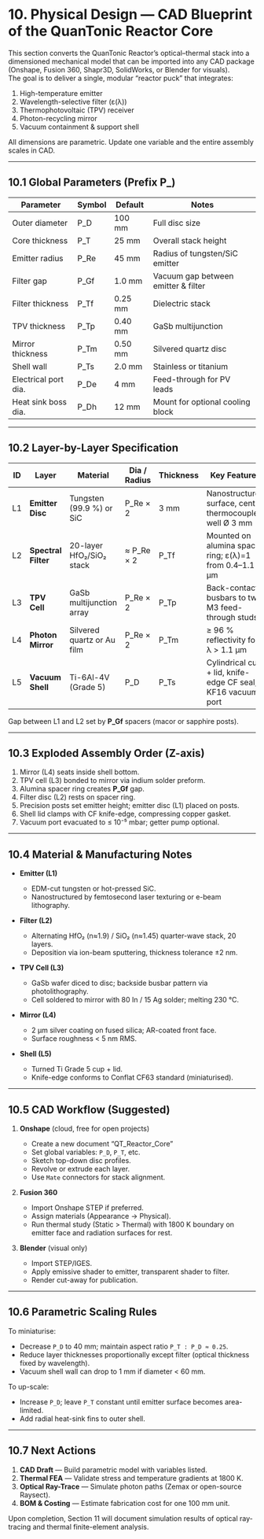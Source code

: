 # 10. Physical Design — CAD Blueprint of the QuanTonic Reactor Core

This section converts the QuanTonic Reactor’s optical–thermal stack into a dimensioned mechanical model that can be imported into any CAD package (Onshape, Fusion 360, Shapr3D, SolidWorks, or Blender for visuals).  
The goal is to deliver a single, modular “reactor puck” that integrates:

1. High-temperature emitter  
2. Wavelength-selective filter (ε(λ))  
3. Thermophotovoltaic (TPV) receiver  
4. Photon-recycling mirror  
5. Vacuum containment & support shell  

All dimensions are parametric. Update one variable and the entire assembly scales in CAD.

---

## 10.1 Global Parameters (Prefix **P\_**)

| Parameter | Symbol | Default | Notes |
|-----------|--------|---------|-------|
| Outer diameter | P_D | 100 mm | Full disc size |
| Core thickness | P_T | 25 mm | Overall stack height |
| Emitter radius | P_Re | 45 mm | Radius of tungsten/SiC emitter |
| Filter gap | P_Gf | 1.0 mm | Vacuum gap between emitter & filter |
| Filter thickness | P_Tf | 0.25 mm | Dielectric stack |
| TPV thickness | P_Tp | 0.40 mm | GaSb multijunction |
| Mirror thickness | P_Tm | 0.50 mm | Silvered quartz disc |
| Shell wall | P_Ts | 2.0 mm  | Stainless or titanium |
| Electrical port dia. | P_De | 4 mm | Feed-through for PV leads |
| Heat sink boss dia. | P_Dh | 12 mm | Mount for optional cooling block |

---

## 10.2 Layer-by-Layer Specification

| ID | Layer | Material | Dia / Radius | Thickness | Key Features |
|----|-------|----------|--------------|-----------|--------------|
| L1 | **Emitter Disc** | Tungsten (99.9 %) or SiC | P_Re × 2 | 3 mm | Nanostructured surface, central thermocouple well Ø 3 mm |
| L2 | **Spectral Filter** | 20-layer HfO₂/SiO₂ stack | ≈ P_Re × 2 | P_Tf | Mounted on alumina spacer ring; ε(λ)=1 from 0.4–1.1 µm |
| L3 | **TPV Cell** | GaSb multijunction array | P_Re × 2 | P_Tp | Back-contact busbars to two M3 feed-through studs |
| L4 | **Photon Mirror** | Silvered quartz or Au film | P_Re × 2 | P_Tm | ≥ 96 % reflectivity for λ > 1.1 µm |
| L5 | **Vacuum Shell** | Ti-6Al-4V (Grade 5) | P_D | P_Ts | Cylindrical cup + lid, knife-edge CF seal, KF16 vacuum port |

Gap between L1 and L2 set by **P_Gf** spacers (macor or sapphire posts).

---

## 10.3 Exploded Assembly Order (Z-axis)

1. Mirror (L4) seats inside shell bottom.  
2. TPV cell (L3) bonded to mirror via indium solder preform.  
3. Alumina spacer ring creates **P_Gf** gap.  
4. Filter disc (L2) rests on spacer ring.  
5. Precision posts set emitter height; emitter disc (L1) placed on posts.  
6. Shell lid clamps with CF knife-edge, compressing copper gasket.  
7. Vacuum port evacuated to ≤ 10⁻⁵ mbar; getter pump optional.  

---

## 10.4 Material & Manufacturing Notes

* **Emitter (L1)**  
  * EDM-cut tungsten or hot-pressed SiC.  
  * Nanostructured by femtosecond laser texturing or e-beam lithography.  

* **Filter (L2)**  
  * Alternating HfO₂ (n≈1.9) / SiO₂ (n≈1.45) quarter-wave stack, 20 layers.  
  * Deposition via ion-beam sputtering, thickness tolerance ±2 nm.

* **TPV Cell (L3)**  
  * GaSb wafer diced to disc; backside busbar pattern via photolithography.  
  * Cell soldered to mirror with 80 In / 15 Ag solder; melting 230 °C.

* **Mirror (L4)**  
  * 2 µm silver coating on fused silica; AR-coated front face.  
  * Surface roughness < 5 nm RMS.

* **Shell (L5)**  
  * Turned Ti Grade 5 cup + lid.  
  * Knife-edge conforms to Conflat CF63 standard (miniaturised).  

---

## 10.5 CAD Workflow (Suggested)

1. **Onshape** (cloud, free for open projects)  
   * Create a new document “QT_Reactor_Core”  
   * Set global variables: `P_D`, `P_T`, etc.  
   * Sketch top-down disc profiles.  
   * Revolve or extrude each layer.  
   * Use `Mate` connectors for stack alignment.

2. **Fusion 360**  
   * Import Onshape STEP if preferred.  
   * Assign materials (Appearance → Physical).  
   * Run thermal study (Static > Thermal) with 1800 K boundary on emitter face and radiation surfaces for rest.  

3. **Blender** (visual only)  
   * Import STEP/IGES.  
   * Apply emissive shader to emitter, transparent shader to filter.  
   * Render cut-away for publication.  

---

## 10.6 Parametric Scaling Rules

To miniaturise:  
* Decrease `P_D` to 40 mm; maintain aspect ratio `P_T : P_D ≈ 0.25`.  
* Reduce layer thicknesses proportionally except filter (optical thickness fixed by wavelength).  
* Vacuum shell wall can drop to 1 mm if diameter < 60 mm.

To up-scale:  
* Increase `P_D`; leave `P_T` constant until emitter surface becomes area-limited.  
* Add radial heat-sink fins to outer shell.  

---

## 10.7 Next Actions

1. **CAD Draft** — Build parametric model with variables listed.  
2. **Thermal FEA** — Validate stress and temperature gradients at 1800 K.  
3. **Optical Ray-Trace** — Simulate photon paths (Zemax or open-source Raysect).  
4. **BOM & Costing** — Estimate fabrication cost for one 100 mm unit.  

Upon completion, Section 11 will document simulation results of optical ray-tracing and thermal finite-element analysis.
